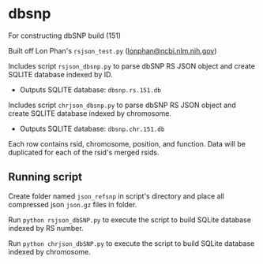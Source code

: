 # dbsnp
For constructing dbSNP build (151)

Built off Lon Phan's `rsjson_test.py` (lonphan@ncbi.nlm.nih.gov)

Includes script `rsjson_dbsnp.py` to parse dbSNP RS JSON object and create SQLITE database indexed by ID. 

- Outputs SQLITE database: `dbsnp.rs.151.db`

Includes script `chrjson_dbsnp.py` to parse dbSNP RS JSON object and create SQLITE database indexed by chromosome. 

- Outputs SQLITE database: `dbsnp.chr.151.db`
  
Each row contains rsid, chromosome, position, and function. Data will be duplicated for each of the rsid's merged rsids. 

## Running script

Create folder named `json_refsnp` in script's directory and place all compressed json `json.gz` files in folder.

Run `python rsjson_dbSNP.py` to execute the script to build SQLite database indexed by RS number.

Run `python chrjson_dbSNP.py` to execute the script to build SQLite database indexed by chromosome.